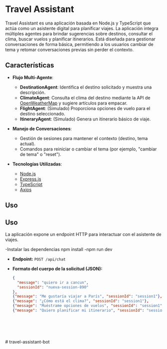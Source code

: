 # Travel Assistant

Travel Assistant es una aplicación basada en Node.js y TypeScript que actúa como un asistente digital para planificar viajes. La aplicación integra múltiples agentes para brindar sugerencias sobre destinos, consultar el clima, buscar vuelos y planificar itinerarios. Está diseñada para gestionar conversaciones de forma básica, permitiendo a los usuarios cambiar de tema y retomar conversaciones previas sin perder el contexto.

## Características

- **Flujo Multi-Agente**:
  - **DestinationAgent**: Identifica el destino solicitado y muestra una descripción.
  - **ClimateAgent**: Consulta el clima del destino mediante la API de [OpenWeatherMap](https://openweathermap.org/api) y sugiere artículos para empacar.
  - **FlightAgent**: (Simulado) Proporciona opciones de vuelo para el destino seleccionado.
  - **ItineraryAgent**: (Simulado) Genera un itinerario básico de viaje.

- **Manejo de Conversaciones**:
  - Gestión de sesiones para mantener el contexto (destino, tema actual).
  - Comandos para reiniciar o cambiar el tema (por ejemplo, "cambiar de tema" o "reset").

- **Tecnologías Utilizadas**:
  - [Node.js](https://nodejs.org/)
  - [Express.js](https://expressjs.com/)
  - [TypeScript](https://www.typescriptlang.org/)
  - [Axios](https://axios-http.com/)

## Uso

## Uso

La aplicación expone un endpoint HTTP para interactuar con el asistente de viajes.

-Instalar las dependencias npm install
-npm run dev    
- **Endpoint:** `POST /api/chat`
- **Formato del cuerpo de la solicitud (JSON):**

  ```json
  {
    "message": "quiero ir a cancun",
    "sessionId": "nueva-session-890"
  },
  {"message": "Me gustaría viajar a París", "sessionId": "session1"},
  {"message": "¿Cómo está el clima?", "sessionId": "session1"},
  {"message": "Muéstrame opciones de vuelos", "sessionId": "session1"},
  {"message": "Quiero planificar mi itinerario", "sessionId": "session1"}







#   t r a v e l - a s s i s t a n t - b o t  
 